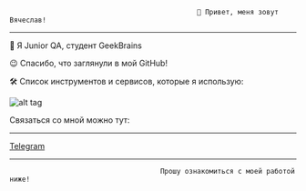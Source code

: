                                                   👋 Привет, меня зовут Вячеслав!
                                                  
<hr>

🚀 Я Junior QA, студент GeekBrains

😉 Спасибо, что заглянули в мой GitHub!

🛠 Список инструментов и сервисов, которые я использую:

   ![alt tag](https://i.ibb.co/RCJL0NC/Test-2.png "Стек")

Связаться со мной можно тут:
<hr>


[Telegram](http://t.me/SZhavoronkov24)

<hr>

                                         Прошу ознакомиться с моей работой ниже!

  
